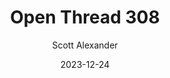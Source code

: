 ---
layout: podcast
title: "Open Thread 308"
author: Scott Alexander
description: https://www.astralcodexten.com/p/open-thread-308
date: 2023-12-24
length: 373251
duration: 93
guid: open-thread-308
---